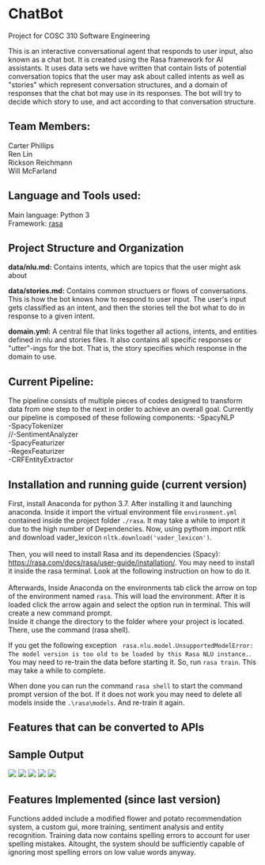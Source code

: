 # ChatBot
Project for COSC 310 Software Engineering

This is an interactive conversational agent that responds to user input, also known as a chat bot. It is created using the Rasa framework for AI assistants. It uses data sets we have written that contain lists of potential conversation topics that the user may ask about called intents as well as "stories" which represent conversation structures, and a domain of responses that the chat bot may use in its responses. The bot will try to decide which story to use, and act according to that conversation structure.

## Team Members:<br>
  Carter Phillips<br>
  Ren Lin<br>
  Rickson Reichmann<br>
  Will McFarland<br>

## Language and Tools used:
Main language: Python 3<br>
Framework: [rasa](https://rasa.com/)

## Project Structure and Organization

**data/nlu.md:** Contains intents, which are topics that the user might ask about

**data/stories.md:** Contains common structuers or flows of conversations. This is how the bot knows how to respond to user input. The user's input gets classified as an intent, and then the stories tell the bot what to do in response to a given intent.

**domain.yml:** A central file that links together all actions, intents, and entities defined in nlu and stories files. It also contains all specific responses or "utter"-ings for the bot. That is, the story specifies which response in the domain to use.

## Current Pipeline:
The pipeline consists of multiple pieces of codes designed to transform data from one step to the next in order to achieve an overall goal.
Currently our pipeline is composed of these following components:
-SpacyNLP<br>
-SpacyTokenizer<br>
//-SentimentAnalyzer<br>
-SpacyFeaturizer<br>
-RegexFeaturizer<br>
-CRFEntityExtractor<br>


## Installation and running guide (current version)

First, install Anaconda for python 3.7. After installing it and launching anaconda. Inside it import the virtual environment file `environment.yml` contained inside the project folder `./rasa`. It may take a while to import it due to the high number of Dependencies.
Now, using pythom import ntlk and download vader_lexicon `nltk.download('vader_lexicon')`.<br><br>
Then, you will need to install Rasa and its dependencies (Spacy): https://rasa.com/docs/rasa/user-guide/installation/. You may need to install it inside the rasa terminal. Look at the following instruction on how to do it. <br><br>
Afterwards, Inside Anaconda on the environments tab click the arrow on top of the environment named `rasa`. This will load the environment. After it is loaded click the arrow again and select the option run in terminal. This will create a new command prompt. <br>
Inside it change the directory to the folder where your project is located. There, use the command (rasa shell).<br>

If you get the following exception ` rasa.nlu.model.UnsupportedModelError: The model version is too old to be loaded by this Rasa NLU instance.`. You may need to re-train the data before starting it. So, run `rasa train`. This may take a while to complete.<br>

When done you can run the command `rasa shell` to start the command prompt version of the bot. If it does not work you may need to delete all models inside the `.\rasa\models`. And re-train it again.
<br>
## Features that can be converted to APIs


## Sample Output
![](images/convo1.PNG)
![](images/convo2.PNG)
![](images/convo3.PNG)
![](images/convo4.PNG)
![](images/convo5.PNG)

## Features Implemented (since last version)
Functions added include a modified flower and potato recommendation system, a custom gui, more training, sentiment analysis and entity recognition.
Training data now contains spelling errors to account for user spelling mistakes. Altought, the system should be sufficiently capable of ignoring most spelling errors on low value words anyway.
